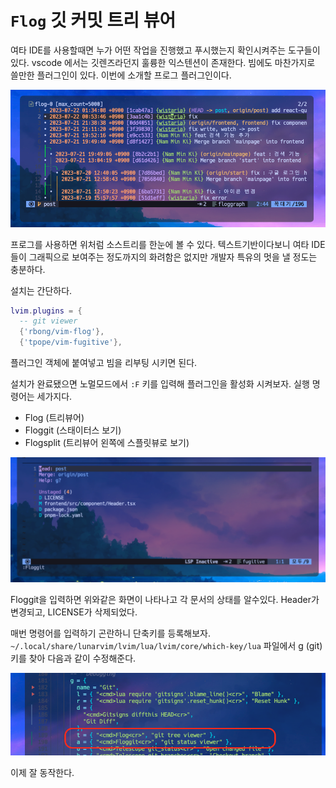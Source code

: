 # `Flog` 깃 커밋 트리 뷰어

여타 IDE를 사용할때면 누가 어떤 작업을 진행했고 푸시했는지 확인시켜주는 도구들이 있다. vscode 에서는 깃렌즈라던지 훌륭한 익스텐션이 존재한다. 빔에도 마찬가지로 쓸만한 플러그인이 있다. 이번에 소개할 프로그 플러그인이다.

![프로그 트리](./flog1.png)

프로그를 사용하면 위처럼 소스트리를 한눈에 볼 수 있다. 텍스트기반이다보니 여타 IDE들이 그래픽으로 보여주는 정도까지의 화려함은 없지만 개발자 특유의 멋을 낼 정도는 충분하다. 

설치는 간단하다.

```lua filename="~/.config/lvim/config.lua"
lvim.plugins = {
  -- git viewer
  {'rbong/vim-flog'},
  {'tpope/vim-fugitive'},
```

플러그인 객체에 붙여넣고 빔을 리부팅 시키면 된다.

설치가 완료됐으면 노멀모드에서 `:F` 키를 입력해 플러그인을 활성화 시켜보자. 실행 명령어는 세가지다.

- Flog (트리뷰어)
- Floggit (스태이터스 보기)
- Flogsplit (트리뷰어 왼쪽에 스플릿뷰로 보기)

![스태이지 보기](./flog2.png)

Floggit을 입력하면 위와같은 화면이 나타나고 각 문서의 상태를 알수있다. Header가 변경되고, LICENSE가 삭제되었다.

매번 명령어를 입력하기 곤란하니 단축키를 등록해보자.
`~/.local/share/lunarvim/lvim/lua/lvim/core/which-key/lua` 파일에서 g (git) 키를 찾아 다음과 같이 수정해준다.

![단축키 등록](./flog3.png)

이제 잘 동작한다.

